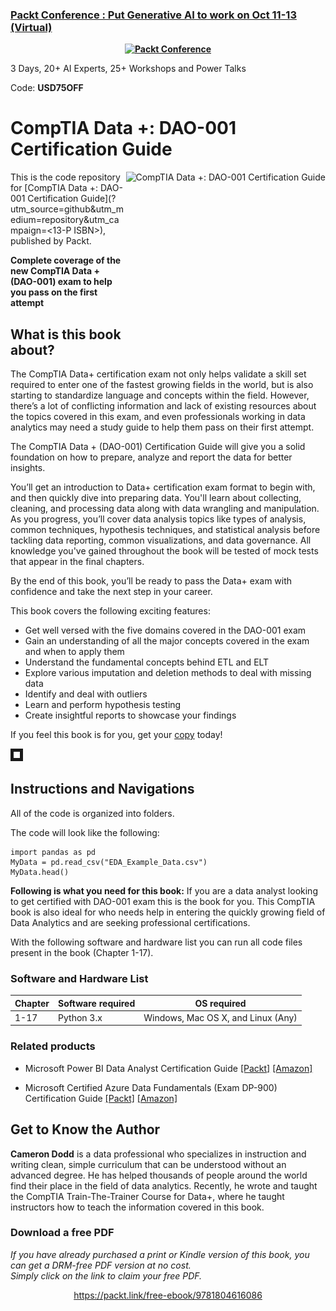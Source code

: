 
### [Packt Conference : Put Generative AI to work on Oct 11-13 (Virtual)](https://packt.link/JGIEY)

<b><p align='center'>[![Packt Conference](https://hub.packtpub.com/wp-content/uploads/2023/08/put-generative-ai-to-work-packt.png)](https://packt.link/JGIEY)</p></b> 
3 Days, 20+ AI Experts, 25+ Workshops and Power Talks 

Code: <b>USD75OFF</b>

# CompTIA Data +: DAO-001 Certification Guide	

<a href="<Packtpub book link>?utm_source=github&utm_medium=repository&utm_campaign=<13-P ISBN>"><img src="https://static.packt-cdn.com/products/<13-P ISBN>/cover/smaller" alt="CompTIA Data +: DAO-001 Certification Guide	" height="256px" align="right"></a>

This is the code repository for [CompTIA Data +: DAO-001 Certification Guide](<Packtpub book link>?utm_source=github&utm_medium=repository&utm_campaign=<13-P ISBN>), published by Packt.

**Complete coverage of the new CompTIA Data + (DAO-001) exam to help you pass on the first attempt**

## What is this book about?
The CompTIA Data+ certification exam not only helps validate a skill set required to enter one of the fastest growing fields in the world, but is also starting to standardize language and concepts within the field. However, there’s a lot of conflicting information and lack of existing resources about the topics covered in this exam, and even professionals working in data analytics may need a study guide to help them pass on their first attempt.

The CompTIA Data + (DAO-001) Certification Guide will give you a solid foundation on how to prepare, analyze and report the data for better insights.

You’ll get an introduction to Data+ certification exam format to begin with, and then quickly dive into preparing data. You'll learn about collecting, cleaning, and processing data along with data wrangling and manipulation. As you progress, you’ll cover data analysis topics like types of analysis, common techniques, hypothesis techniques, and statistical analysis before tackling data reporting, common visualizations, and data governance. All knowledge you've gained throughout the book will be tested of mock tests that appear in the final chapters.

By the end of this book, you’ll be ready to pass the Data+ exam with confidence and take the next step in your career.

This book covers the following exciting features: 
* Get well versed with the five domains covered in the DAO-001 exam
* Gain an understanding of all the major concepts covered in the exam and when to apply them
* Understand the fundamental concepts behind ETL and ELT
* Explore various imputation and deletion methods to deal with missing data
* Identify and deal with outliers
* Learn and perform hypothesis testing
* Create insightful reports to showcase your findings	

If you feel this book is for you, get your [copy](https://www.amazon.com/dp/1804616087) today!

<a href="https://www.packtpub.com/?utm_source=github&utm_medium=banner&utm_campaign=GitHubBanner"><img src="https://raw.githubusercontent.com/PacktPublishing/GitHub/master/GitHub.png" alt="https://www.packtpub.com/" border="5" /></a>

## Instructions and Navigations
All of the code is organized into folders.

The code will look like the following:
```
import pandas as pd
MyData = pd.read_csv("EDA_Example_Data.csv")
MyData.head()
```

**Following is what you need for this book:**
If you are a data analyst looking to get certified with DAO-001 exam this is the book for you. This CompTIA book is also ideal for who needs help in entering the quickly growing field of Data Analytics and are seeking professional certifications.	

With the following software and hardware list you can run all code files present in the book (Chapter 1-17).

### Software and Hardware List

| Chapter  | Software required                                                                    | OS required                        |
| -------- | -------------------------------------------------------------------------------------| -----------------------------------|
|  1-17		 | Python 3.x  							                                            			  | Windows, Mac OS X, and Linux (Any) |

### Related products <Other books you may enjoy>
* Microsoft Power BI Data Analyst Certification Guide [[Packt]](https://www.packtpub.com/product/microsoft-power-bi-data-analyst-certification-guide/9781803238562?_ga=2.105601027.1855619319.1669697710-1347501151.1654864057) [[Amazon]](https://www.amazon.com/dp/1803238569)

* Microsoft Certified Azure Data Fundamentals (Exam DP-900) Certification Guide [[Packt]](https://www.packtpub.com/product/microsoft-certified-azure-data-fundamentals-exam-dp-900-certification-guide/9781803240633?_ga=2.198734639.1855619319.1669697710-1347501151.1654864057) [[Amazon]](https://www.amazon.com/dp/1803240636
)

## Get to Know the Author
**Cameron Dodd** is a data professional who specializes in instruction and writing clean, simple curriculum that can be understood without an advanced degree. He has helped thousands of people around the world find their place in the field of data analytics. Recently, he wrote and taught the CompTIA Train-The-Trainer Course for Data+, where he taught instructors how to teach the information covered in this book.	 

### Download a free PDF

 <i>If you have already purchased a print or Kindle version of this book, you can get a DRM-free PDF version at no cost.<br>Simply click on the link to claim your free PDF.</i>
<p align="center"> <a href="https://packt.link/free-ebook/9781804616086">https://packt.link/free-ebook/9781804616086 </a> </p>
